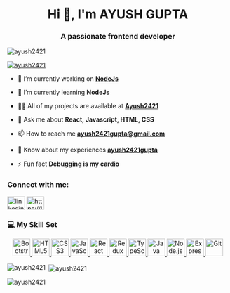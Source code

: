 <h1 align="center">Hi 👋, I'm AYUSH GUPTA</h1>



<h3 align="center">A passionate frontend developer</h3>

<p align="left"> <img src="https://komarev.com/ghpvc/?username=ayush2421&label=Profile%20views&color=0e75b6&style=flat" alt="ayush2421" /> </p>

<p align="left"> <a href="https://github.com/ryo-ma/github-profile-trophy"><img src="https://github-profile-trophy.vercel.app/?username=ayush2421" alt="ayush2421" /></a> </p>

- 🔭 I’m currently working on **[NodeJs](NodeJs)**

- 🌱 I’m currently learning **NodeJs**

- 👨‍💻 All of my projects are available at **[Ayush2421](github.com/Ayush2421?tab=repositories)**

- 💬 Ask me about **React, Javascript, HTML, CSS**

- 📫 How to reach me **ayush2421gupta@gmail.com**

- 📄 Know about my experiences **[ayush2421gupta](linkedin.com/in/ayush2421gupta)**

- ⚡ Fun fact **Debugging is my cardio**

<h3 align="left">Connect with me:</h3>
<p align="left">
<a href="https://linkedin.com/in/linkedin.com/in/ayush2421gupta" target="blank"><img align="center" src="https://raw.githubusercontent.com/rahuldkjain/github-profile-readme-generator/master/src/images/icons/Social/linked-in-alt.svg" alt="linkedin.com/in/ayush2421gupta" height="30" width="40" /></a>
<a href="https://www.leetcode.com/https://leetcode.com/u/ayush2421/" target="blank"><img align="center" src="https://raw.githubusercontent.com/rahuldkjain/github-profile-readme-generator/master/src/images/icons/Social/leet-code.svg" alt="https://leetcode.com/u/ayush2421/" height="30" width="40" /></a>
</p>

### 💻 My Skill Set

<p align="center">
  <a href="https://getbootstrap.com" target="_blank" rel="noreferrer">
    <img src="https://skillicons.dev/icons?i=bootstrap" alt="Bootstrap" width="40" height="40"/>
  </a>
  <a href="https://www.w3schools.com/html/" target="_blank" rel="noreferrer">
    <img src="https://skillicons.dev/icons?i=html" alt="HTML5" width="40" height="40"/>
  </a>
  <a href="https://www.w3schools.com/css/" target="_blank" rel="noreferrer">
    <img src="https://skillicons.dev/icons?i=css" alt="CSS3" width="40" height="40"/>
  </a>
  <a href="https://developer.mozilla.org/en-US/docs/Web/JavaScript" target="_blank" rel="noreferrer">
    <img src="https://skillicons.dev/icons?i=js" alt="JavaScript" width="40" height="40"/>
  </a>
  <a href="https://reactjs.org/" target="_blank" rel="noreferrer">
    <img src="https://skillicons.dev/icons?i=react" alt="React" width="40" height="40"/>
  </a>
  <a href="https://redux.js.org" target="_blank" rel="noreferrer">
    <img src="https://skillicons.dev/icons?i=redux" alt="Redux" width="40" height="40"/>
  </a>
  <a href="https://www.typescriptlang.org/" target="_blank" rel="noreferrer">
    <img src="https://skillicons.dev/icons?i=ts" alt="TypeScript" width="40" height="40"/>
  </a>
  <a href="https://www.java.com" target="_blank" rel="noreferrer">
    <img src="https://skillicons.dev/icons?i=java" alt="Java" width="40" height="40"/>
  </a>
  <a href="https://nodejs.org" target="_blank" rel="noreferrer">
    <img src="https://skillicons.dev/icons?i=nodejs" alt="Node.js" width="40" height="40"/>
  </a>
  <a href="https://expressjs.com" target="_blank" rel="noreferrer">
    <img src="https://skillicons.dev/icons?i=express" alt="Express" width="40" height="40"/>
  </a>
  <a href="https://git-scm.com/" target="_blank" rel="noreferrer">
    <img src="https://skillicons.dev/icons?i=git" alt="Git" width="40" height="40"/>
  </a>
</p>
<p><img align="left" src="https://github-readme-stats.vercel.app/api/top-langs?username=ayush2421&show_icons=true&locale=en&layout=compact" alt="ayush2421" /></p>

<p>&nbsp;<img align="center" src="https://github-readme-stats.vercel.app/api?username=ayush2421&show_icons=true&locale=en" alt="ayush2421" /></p>

<p><img align="center" src="https://github-readme-streak-stats.herokuapp.com/?user=ayush2421&" alt="ayush2421" /></p>
